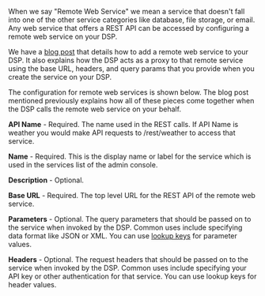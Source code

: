 When we say "Remote Web Service" we mean a service that doesn't fall into one of the other service categories like database, file storage, or email. Any web service that offers a REST API can be accessed by configuring a remote web service on your DSP.

We have a [blog post](http://blog.dreamfactory.com/blog/bid/326051/Adding-a-Remote-Web-Service-to-Your-DSP) that details how to add a remote web service to your DSP. It also explains how the DSP acts as a proxy to that remote service using the base URL, headers, and query params that you provide when you create the service on your DSP.

The configuration for remote web services is shown below.  The blog post mentioned previously explains how all of these pieces come together when the DSP calls the remote web service on your behalf.

**API Name** - Required. The name used in the REST calls. If API Name is weather you would make API requests to  /rest/weather to access that service.

**Name** - Required. This is the display name or label for the service which is used in the services list of the admin console.

**Description** - Optional.

**Base URL** - Required. The top level URL for the REST API of the remote web service.

**Parameters** - Optional. The query parameters that should be passed on to the service when invoked by the DSP. Common uses include specifying data format like JSON or XML. You can use [lookup keys](Lookups-and-System-Variables) for parameter values.

**Headers** - Optional. The request headers that should be passed on to the service when invoked by the DSP. Common uses include specifying your API key or other authentication for that service. You can use lookup keys for header values.